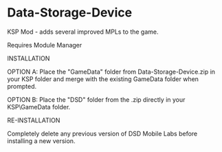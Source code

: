 # Data-Storage-Device
KSP Mod - adds several improved MPLs to the game.


Requires Module Manager


INSTALLATION

OPTION A: Place the "GameData" folder from Data-Storage-Device.zip in your KSP folder and merge with the existing GameData folder when prompted.

OPTION B: Place the "DSD" folder from the .zip directly in your KSP\GameData folder.

RE-INSTALLATION

Completely delete any previous version of DSD Mobile Labs before installing a new version.
